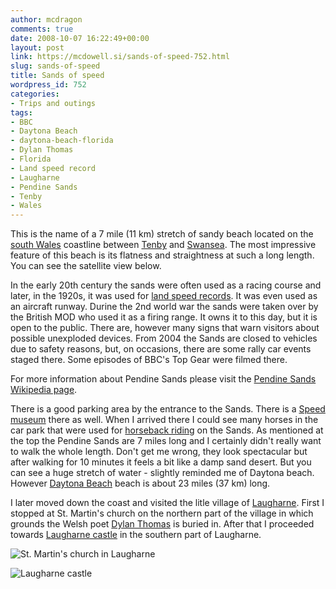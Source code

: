 ```yaml
---
author: mcdragon
comments: true
date: 2008-10-07 16:22:49+00:00
layout: post
link: https://mcdowell.si/sands-of-speed-752.html
slug: sands-of-speed
title: Sands of speed
wordpress_id: 752
categories:
- Trips and outings
tags:
- BBC
- Daytona Beach
- daytona-beach-florida
- Dylan Thomas
- Florida
- Land speed record
- Laugharne
- Pendine Sands
- Tenby
- Wales
---
```


This is the name of a 7 mile (11 km) stretch of sandy beach located on the [south Wales](http://en.wikipedia.org/wiki/Wales) coastline between [Tenby](http://en.wikipedia.org/wiki/Tenby) and [Swansea](http://en.wikipedia.org/wiki/Swansea). The most impressive feature of this beach is its flatness and straightness at such a long length. You can see the satellite view below.

In the early 20th century the sands were often used as a racing course and later, in the 1920s, it was used for [land speed records](http://en.wikipedia.org/wiki/Land_speed_record). It was even used as an aircraft runway. Durine the 2nd world war the sands were taken over by the British MOD who used it as a firing range. It owns it to this day, but it is open to the public. There are, however many signs that warn visitors about possible unexploded devices. From 2004 the Sands are closed to vehicles due to safety reasons, but, on occasions, there are some rally car events staged there. Some episodes of BBC's Top Gear were filmed there.

For more information about Pendine Sands please visit the [Pendine Sands Wikipedia page](http://en.wikipedia.org/wiki/Pendine_Sands).

There is a good parking area by the entrance to the Sands. There is a [Speed museum](http://www.llanegwad-carmarthen.co.uk/carmsspeedpendine.html) there as well. When I arrived there I could see many horses in the car park that were used for [horseback riding](http://en.wikipedia.org/wiki/Equestrianism) on the Sands. As mentioned at the top the Pendine Sands are 7 miles long and I certainly didn't really want to walk the whole length. Don't get me wrong, they look spectacular but after walking for 10 minutes it feels a bit like a damp sand desert. But you can see a huge stretch of water - slightly reminded me of Daytona beach. However [Daytona Beach](http://en.wikipedia.org/wiki/Daytona_Beach%2C_Florida) beach is about 23 miles (37 km) long.

I later moved down the coast and visited the litle village of [Laugharne](http://en.wikipedia.org/wiki/Laugharne). First I stopped at St. Martin's church on the northern part of the village in which grounds the Welsh poet [Dylan Thomas](http://en.wikipedia.org/wiki/Dylan_Thomas) is buried in. After that I proceeded towards [Laugharne castle](http://en.wikipedia.org/wiki/Laugharne_Castle) in the southern part of Laugharne.

![St. Martin's church in Laugharne](https://img.mcdowell.si/2008/10/st_martins_church_laugharne1-1.jpg "St. Martin's church in Laugharne")

![Laugharne castle](https://img.mcdowell.si/2008/10/laugharne_castle2-1.jpg "Laugharne castle")
